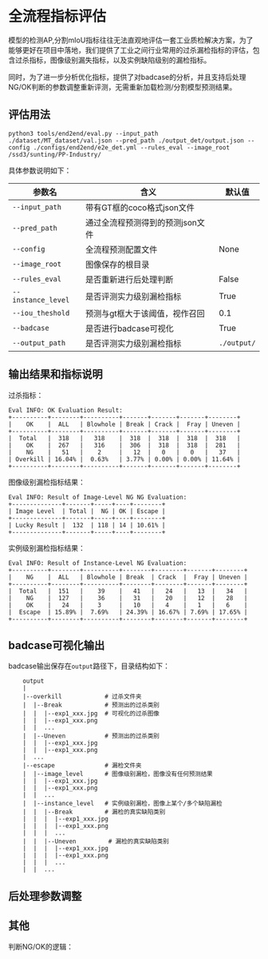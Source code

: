 # 全流程指标评估

模型的检测AP,分割mIoU指标往往无法直观地评估一套工业质检解决方案，为了能够更好在项目中落地，我们提供了工业之间行业常用的过杀漏检指标的评估，包含过杀指标，图像级别漏失指标，以及实例缺陷级别的漏检指标。

同时，为了进一步分析优化指标，提供了对badcase的分析，并且支持后处理NG/OK判断的参数调整重新评测，无需重新加载检测/分割模型预测结果。

## 评估用法
```
python3 tools/end2end/eval.py --input_path ./dataset/MT_dataset/val.json --pred_path ./output_det/output.json --config ./configs/end2end/e2e_det.yml --rules_eval --image_root /ssd3/sunting/PP-Industry/ 
```

具体参数说明如下：

| 参数名              |       含义                           | 默认值     |
| ------------------ | ------------------------------------| --------- |
| `--input_path`     |  带有GT框的coco格式json文件            |           |
| `--pred_path`      |  通过全流程预测得到的预测json文件        |           |
| `--config`         |  全流程预测配置文件                     |    None   |
| `--image_root`     |  图像保存的根目录                      |     ` `   |
| `--rules_eval`     |  是否重新进行后处理判断                 |    False  |
| `--instance_level` |  是否评测实力级别漏检指标                |    True  |
| `--iou_theshold`   |  预测与gt框大于该阈值，视作召回          |     0.1   |
| `--badcase`        |  是否进行badcase可视化                 |    True    |
| `--output_path`    |  是否评测实力级别漏检指标                |`./output/` |



## 输出结果和指标说明

过杀指标：
```
Eval INFO: OK Evaluation Result:
+----------+--------+----------+-------+-------+-------+--------+
|    OK    |  ALL   | Blowhole | Break | Crack |  Fray | Uneven |
+----------+--------+----------+-------+-------+-------+--------+
|  Total   |  318   |   318    |  318  |  318  |  318  |  318   |
|    OK    |  267   |   316    |  306  |  318  |  318  |  281   |
|    NG    |   51   |    2     |   12  |   0   |   0   |   37   |
| Overkill | 16.04% |  0.63%   | 3.77% | 0.00% | 0.00% | 11.64% |
+----------+--------+----------+-------+-------+-------+--------+
```

图像级别漏检指标结果：
```
Eval INFO: Result of Image-Level NG NG Evaluation:
+--------------+-------+-----+----+--------+
| Image Level  | Total |  NG | OK | Escape |
+--------------+-------+-----+----+--------+
| Lucky Result |  132  | 118 | 14 | 10.61% |
+--------------+-------+-----+----+--------+
```

实例级别漏检指标结果：
```
Eval INFO: Result of Instance-Level NG Evaluation:
+----------+--------+----------+--------+--------+-------+--------+
|    NG    |  ALL   | Blowhole | Break  | Crack  |  Fray | Uneven |
+----------+--------+----------+--------+--------+-------+--------+
|  Total   |  151   |    39    |   41   |   24   |   13  |   34   |
|    NG    |  127   |    36    |   31   |   20   |   12  |   28   |
|    OK    |   24   |    3     |   10   |   4    |   1   |   6    |
|  Escape  | 15.89% |  7.69%   | 24.39% | 16.67% | 7.69% | 17.65% |
+----------+--------+----------+--------+--------+-------+--------+
```

## badcase可视化输出

badcase输出保存在`output`路径下，目录结构如下：

```
    output
    |
    |--overkill            # 过杀文件夹
    |  |--Break            # 预测出的过杀类别
    |  |  |--exp1_xxx.jpg  # 可视化的过杀图像
    |  |  |--exp1_xxx.png
    |  |  ...   
    |  |--Uneven           # 预测出的过杀类别
    |  |  |--exp1_xxx.jpg
    |  |  |--exp1_xxx.png
    |  ...
    |--escape              # 漏检文件夹
    |  |--image_level      # 图像级别漏检，图像没有任何预测结果
    |  |  |--exp1_xxx.jpg
    |  |  |--exp1_xxx.png
    |  |  ...   
    |  |--instance_level   # 实例级别漏检，图像上某个/多个缺陷漏检
    |  |  |--Break         # 漏检的真实缺陷类别
    |  |  |  |--exp1_xxx.jpg
    |  |  |  |--exp1_xxx.png
    |  |  |  ...
    |  |  |--Uneven         # 漏检的真实缺陷类别
    |  |  |  |--exp1_xxx.jpg
    |  |  |  |--exp1_xxx.png
    |  |  |  ...
    |  |  ...
```


## 后处理参数调整


## 其他
判断NG/OK的逻辑：






